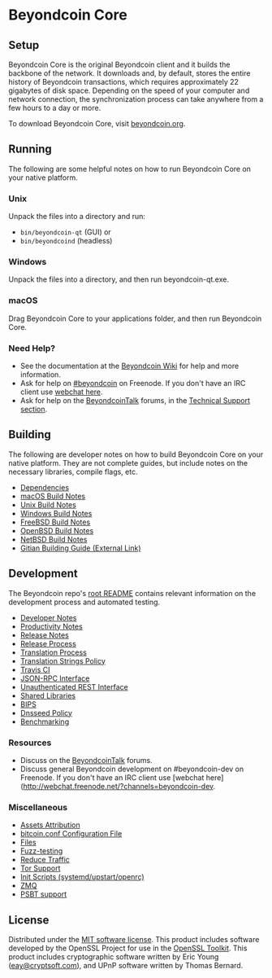 Beyondcoin Core
=============

Setup
---------------------
Beyondcoin Core is the original Beyondcoin client and it builds the backbone of the network. It downloads and, by default, stores the entire history of Beyondcoin transactions, which requires approximately 22 gigabytes of disk space. Depending on the speed of your computer and network connection, the synchronization process can take anywhere from a few hours to a day or more.

To download Beyondcoin Core, visit [beyondcoin.org](https://beyondcoin.org/).

Running
---------------------
The following are some helpful notes on how to run Beyondcoin Core on your native platform.

### Unix

Unpack the files into a directory and run:

- `bin/beyondcoin-qt` (GUI) or
- `bin/beyondcoind` (headless)

### Windows

Unpack the files into a directory, and then run beyondcoin-qt.exe.

### macOS

Drag Beyondcoin Core to your applications folder, and then run Beyondcoin Core.

### Need Help?

* See the documentation at the [Beyondcoin Wiki](https://beyondcoin.info/)
for help and more information.
* Ask for help on [#beyondcoin](http://webchat.freenode.net?channels=beyondcoin) on Freenode. If you don't have an IRC client use [webchat here](http://webchat.freenode.net?channels=beyondcoin).
* Ask for help on the [BeyondcoinTalk](https://beyondcointalk.io/) forums, in the [Technical Support section](https://beyondcointalk.io/c/technical-support).

Building
---------------------
The following are developer notes on how to build Beyondcoin Core on your native platform. They are not complete guides, but include notes on the necessary libraries, compile flags, etc.

- [Dependencies](dependencies.md)
- [macOS Build Notes](build-osx.md)
- [Unix Build Notes](build-unix.md)
- [Windows Build Notes](build-windows.md)
- [FreeBSD Build Notes](build-freebsd.md)
- [OpenBSD Build Notes](build-openbsd.md)
- [NetBSD Build Notes](build-netbsd.md)
- [Gitian Building Guide (External Link)](https://github.com/bitcoin-core/docs/blob/master/gitian-building.md)

Development
---------------------
The Beyondcoin repo's [root README](/README.md) contains relevant information on the development process and automated testing.

- [Developer Notes](developer-notes.md)
- [Productivity Notes](productivity.md)
- [Release Notes](release-notes.md)
- [Release Process](release-process.md)
- [Translation Process](translation_process.md)
- [Translation Strings Policy](translation_strings_policy.md)
- [Travis CI](travis-ci.md)
- [JSON-RPC Interface](JSON-RPC-interface.md)
- [Unauthenticated REST Interface](REST-interface.md)
- [Shared Libraries](shared-libraries.md)
- [BIPS](bips.md)
- [Dnsseed Policy](dnsseed-policy.md)
- [Benchmarking](benchmarking.md)

### Resources
* Discuss on the [BeyondcoinTalk](https://beyondcointalk.io/) forums.
* Discuss general Beyondcoin development on #beyondcoin-dev on Freenode. If you don't have an IRC client use [webchat here](http://webchat.freenode.net/?channels=beyondcoin-dev.

### Miscellaneous
- [Assets Attribution](assets-attribution.md)
- [bitcoin.conf Configuration File](bitcoin-conf.md)
- [Files](files.md)
- [Fuzz-testing](fuzzing.md)
- [Reduce Traffic](reduce-traffic.md)
- [Tor Support](tor.md)
- [Init Scripts (systemd/upstart/openrc)](init.md)
- [ZMQ](zmq.md)
- [PSBT support](psbt.md)

License
---------------------
Distributed under the [MIT software license](/COPYING).
This product includes software developed by the OpenSSL Project for use in the [OpenSSL Toolkit](https://www.openssl.org/). This product includes
cryptographic software written by Eric Young ([eay@cryptsoft.com](mailto:eay@cryptsoft.com)), and UPnP software written by Thomas Bernard.
